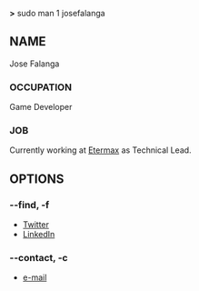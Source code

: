 __>__ sudo man 1 josefalanga

## NAME

Jose Falanga

### OCCUPATION

Game Developer

### JOB

Currently working at [Etermax](https://etermax.com/) as Technical Lead.

## OPTIONS

### --find, -f

- [Twitter](https://twitter.com/jose_falanga)
- [LinkedIn](https://www.linkedin.com/in/jose-falanga/)

### --contact, -c
- [e-mail](mailto:jose.falanga@gmail.com)
